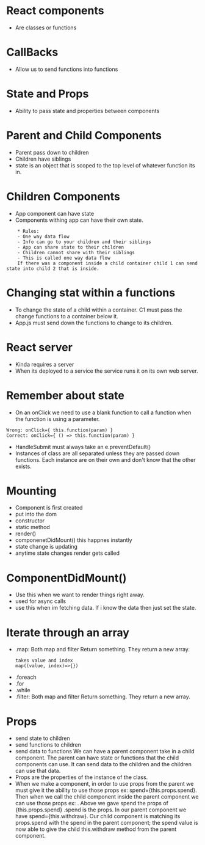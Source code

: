 # React components 
- Are classes or functions

# CallBacks
- Allow us to send functions into functions

# State and Props
- Ability to pass state and properties between components
# Parent and Child Components
- Parent pass down to children
- Children have siblings
- state is an object that is scoped to the top level of whatever function its in.

# Children Components
- App component can have state
- Components withing app can have their own state.
```
    * Rules:
    - One way data flow
    - Info can go to your children and their siblings
    - App can share state to their children
    - Children cannot share with their siblings
    - This is called one way data flow
    If there was a component inside a child container child 1 can send state into child 2 that is inside.
```

# Changing stat within a functions
- To change the state of a child within a container. C1 must pass the change functions to a container below it.
- App.js must send down the functions to change to its children.

# React server
- Kinda requires a server
- When its deployed to a service the service runs it on its own web server.

# Remember about state
- On an onClick we need to use a blank function to call a function when the function is using a parameter.
```
Wrong: onClick={ this.function(param) }
Correct: onClick={ () => this.function(param) }
```
- HandleSubmit must always take an e.preventDefault()
- Instances of class are all separated unless they are passed down functions. Each instance are on their own and don't know that the other exists.

# Mounting
- Component is first created
- put into the dom
- constructor
- static method
- render()
- componenetDidMount() this happnes instantly
- state change is updating
- anytime state changes render gets called

# ComponentDidMount()
- Use this when we want to render things right away.
- used for async calls
- use this when im fetching data. If i know the data then just set the state.

# Iterate through an array
- .map: Both map and filter Return something. They return a new array.
  ```
  takes value and index
  map((value, index)=>{})
- .foreach
- .for
- .while
- .filter: Both map and filter Return something. They return a new array.

# Props
- send state to children
- send functions to children
- send data to functions
We can have a parent component take in a child component. The parent can have state or functions that the child components can use. It can send data to the children and the children can use that data.
- Props are the properties of the instance of the class.
- When we make a component, in order to use props from the parent we must give it the ability to use those props ex: spend={this.props.spend}.
Then when we call the child component inside the parent component we can use those props ex: <kid spend={this.withdraw}>. Above we gave spend the props of {this.props.spend} .spend is the props. In our parent component we have spend={this.withdraw}. Our child component is matching its props.spend with the spend in the parent component; the spend value is now able to give the child this.withdraw method from the parent component.